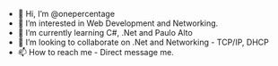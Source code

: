 - 👋 Hi, I’m @onepercentage
- 👀 I’m interested in Web Development and Networking.
- 🌱 I’m currently learning C#, .Net and Paulo Alto
- 💞️ I’m looking to collaborate on .Net and Networking - TCP/IP, DHCP
- 📫 How to reach me - Direct message me.

<!---
onepercentage/onepercentage is a ✨ special ✨ repository because its `README.md` (this file) appears on your GitHub profile.
You can click the Preview link to take a look at your changes.
--->
